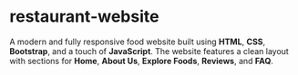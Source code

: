# restaurant-website
A modern and fully responsive food website built using **HTML**, **CSS**, **Bootstrap**, and a touch of **JavaScript**.   The website features a clean layout with sections for **Home**, **About Us**, **Explore Foods**, **Reviews**, and **FAQ**.  
